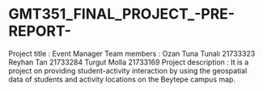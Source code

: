 # GMT351_FINAL_PROJECT_-PRE-REPORT-

Project title : Event Manager
Team members : Ozan Tuna Tunalı 21733323
               Reyhan Tan 21733284 
               Turgut Molla 21733169
Project description : 
It is a project on providing student-activity interaction by using the geospatial data of students and activity locations on the Beytepe campus map.
                      
